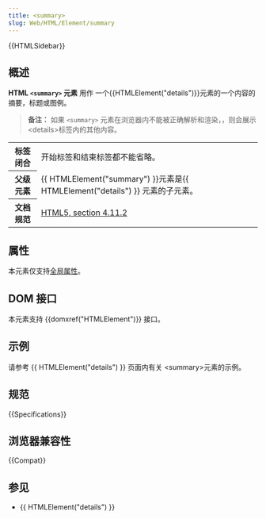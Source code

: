 ```yaml
---
title: <summary>
slug: Web/HTML/Element/summary
---
```


{{HTMLSidebar}}

## 概述

**HTML `<summary>` 元素** 用作 一个{{HTMLElement("details")}}元素的一个内容的摘要，标题或图例。

> **备注：** 如果 `<summary>` 元素在浏览器内不能被正确解析和渲染，，则会展示\<details>标签内的其他内容。

<table class="properties">
 <tbody>
  <tr>
   <th scope="row">标签闭合</th>
   <td>开始标签和结束标签都不能省略。</td>
  </tr>
  <tr>
   <th scope="row">父级元素</th>
   <td>{{ HTMLElement("summary") }}元素是{{ HTMLElement("details") }} 元素的子元素。</td>
  </tr>
  <tr>
   <th scope="row">文档规范</th>
   <td><a href="http://www.whatwg.org/specs/web-apps/current-work/multipage/interactive-elements.html#the-summary-element">HTML5, section 4.11.2</a></td>
  </tr>
 </tbody>
</table>

## 属性

本元素仅支持[全局属性](/zh-CN/docs/HTML/Global_attributes)。

## DOM 接口

本元素支持 {{domxref("HTMLElement")}} 接口。

## 示例

请参考 {{ HTMLElement("details") }} 页面内有关 \<summary>元素的示例。

## 规范

{{Specifications}}

## 浏览器兼容性

{{Compat}}

## 参见

- {{ HTMLElement("details") }}
